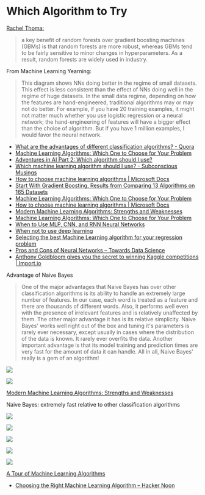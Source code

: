 # Which Algorithm to Try

 [Rachel Thoma:](http://www.fast.ai/2018/07/16/auto-ml2/)

> a key benefit of random forests over gradient boosting machines \(GBMs\) is that random forests are more robust, whereas GBMs tend to be fairly sensitive to minor changes in hyperparameters. As a result, random forests are widely used in industry.



From Machine Learning Yearning:

> This diagram shows NNs doing better in the regime of small datasets. This effect is less consistent than the effect of NNs doing well in the regime of huge datasets. In the small data regime, depending on how the features are hand-engineered, traditional algorithms may or may not do better. For example, if you have 20 training examples, it might not matter much whether you use logistic regression or a neural network; the hand-engineering of features will have a bigger effect than the choice of algorithm. But if you have 1 million examples, I would favor the neural network.



* [What are the advantages of different classification algorithms? - Quora](https://www.quora.com/What-are-the-advantages-of-different-classification-algorithms)
* [Machine Learning Algorithms: Which One to Choose for Your Problem](https://blog.statsbot.co/machine-learning-algorithms-183cc73197c)
* [Adventures in AI Part 2: Which algorithm should I use?](https://fizzylogic.nl/2017/07/21/adventures-in-ai-part-2-which-algorithm-should-i-use/)
* [Which machine learning algorithm should I use? - Subconscious Musings](https://blogs.sas.com/content/subconsciousmusings/2017/04/12/machine-learning-algorithm-use/)
* [How to choose machine learning algorithms \| Microsoft Docs](https://docs.microsoft.com/en-us/azure/machine-learning/studio/algorithm-choice)
* [Start With Gradient Boosting, Results from Comparing 13 Algorithms on 165 Datasets](https://machinelearningmastery.com/start-with-gradient-boosting/)
* [Machine Learning Algorithms: Which One to Choose for Your Problem](https://blog.statsbot.co/machine-learning-algorithms-183cc73197c)
* [How to choose machine learning algorithms \| Microsoft Docs](https://docs.microsoft.com/en-us/azure/machine-learning/studio/algorithm-choice)
* [Modern Machine Learning Algorithms: Strengths and Weaknesses](https://elitedatascience.com/machine-learning-algorithms)
* [Machine Learning Algorithms: Which One to Choose for Your Problem](https://blog.statsbot.co/machine-learning-algorithms-183cc73197c)
* [When to Use MLP, CNN, and RNN Neural Networks](https://machinelearningmastery.com/when-to-use-mlp-cnn-and-rnn-neural-networks/)
* [When not to use deep learning](http://hyperparameter.space/blog/when-not-to-use-deep-learning/)
* [Selecting the best Machine Learning algorithm for your regression problem](https://towardsdatascience.com/selecting-the-best-machine-learning-algorithm-for-your-regression-problem-20c330bad4ef)
* [Pros and Cons of Neural Networks – Towards Data Science](https://towardsdatascience.com/hype-disadvantages-of-neural-networks-6af04904ba5b)
* [Anthony Goldbloom gives you the secret to winning Kaggle competitions \| Import.io](https://www.import.io/post/how-to-win-a-kaggle-competition/)

Advantage of Naive Bayes

> One of the major advantages that Naive Bayes has over other classification algorithms is its ability to handle an extremely large number of features. In our case, each word is treated as a feature and there are thousands of different words. Also, it performs well even with the presence of irrelevant features and is relatively unaffected by them. The other major advantage it has is its relative simplicity. Naive Bayes' works well right out of the box and tuning it's parameters is rarely ever necessary, except usually in cases where the distribution of the data is known. It rarely ever overfits the data. Another important advantage is that its model training and prediction times are very fast for the amount of data it can handle. All in all, Naive Bayes' really is a gem of an algorithm!

![](../.gitbook/assets/image%20%2841%29.png)

![](../.gitbook/assets/image%20%2812%29.png)

[Modern Machine Learning Algorithms: Strengths and Weaknesses](https://elitedatascience.com/machine-learning-algorithms)

Naive Bayes: extremely fast relative to other classification algorithms



![](../.gitbook/assets/microsoft-machine-learning-algorithm-cheat-sheet-v6-1.png)

![](../.gitbook/assets/image%20%2850%29.png)

![](../.gitbook/assets/image%20%2837%29.png)

![](../.gitbook/assets/image%20%2816%29.png)

![](../.gitbook/assets/image%20%2822%29.png)

 [A Tour of Machine Learning Algorithms](https://machinelearningmastery.com/a-tour-of-machine-learning-algorithms/)

* [Choosing the Right Machine Learning Algorithm – Hacker Noon](https://hackernoon.com/choosing-the-right-machine-learning-algorithm-68126944ce1f)



